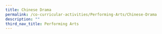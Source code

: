 ```yaml
---
title: Chinese Drama
permalink: /co-curricular-activities/Performing-Arts/Chinese-Drama
description: ""
third_nav_title: Performing Arts
---
```

